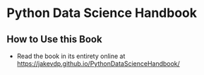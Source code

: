# Python Data Science Handbook

## How to Use this Book

- Read the book in its entirety online at https://jakevdp.github.io/PythonDataScienceHandbook/
